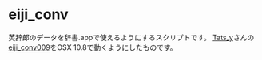 eiji_conv
=========

英辞郎のデータを辞書.appで使えるようにするスクリプトです。
[Tats_y](http://www.binword.com/blog)さんの[eiji_conv009](http://www.binword.com/blog/archives/000569.html)をOSX 10.8で動くようにしたものです。
